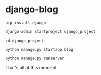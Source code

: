 # django-blog

<code>pip install django</code>

<code>django-admin startproject django_project</code>

<code>cd django_project</code>

<code>python manage.py startapp blog</code>

<code>python manage.py runserver</code>

That's all at this moment